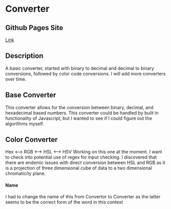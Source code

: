 # Converter

## Github Pages Site
[Link](https://josephptflanagan.github.io/Converter/)

## Description
A basic converter, started with binary to decimal and decimal to binary conversions, followed by color code conversions. I will add more converters over time.

## Base Converter
This converter allows for the conversion between binary, decimal, and hexadecimal based numbers. This converter could be handled by built in functionality of Javascript, but I wanted to see if I could figure out the algorithms myself.

## Color Converter
Hex <--> RGB <--> HSL <--> HSV
Working on this one at the moment. I want to check into potential use of regex for input checking.
I discovered that there are endemic issues with direct conversion between HSL and RGB as it is a projection of three dimensional cube of data to a two dimensional chromaticity plane.

#### Name
I had to change the name of this from Convertor to Converter as the latter seems to be the correct form of the word in this context
